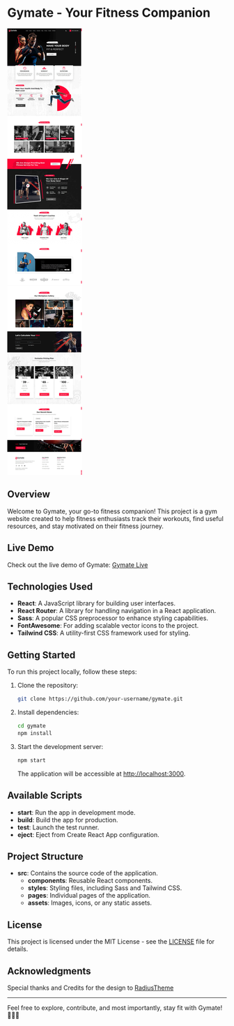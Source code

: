 # Gymate - Your Fitness Companion
![Gymate website screenshot](website_screenshot/screenshot.jpg)

## Overview

Welcome to Gymate, your go-to fitness companion! This project is a gym website created to help fitness enthusiasts track their workouts, find useful resources, and stay motivated on their fitness journey.

## Live Demo

Check out the live demo of Gymate: [Gymate Live](https://precious-douhua-2b0e47.netlify.app/)

## Technologies Used

- **React**: A JavaScript library for building user interfaces.
- **React Router**: A library for handling navigation in a React application.
- **Sass**: A popular CSS preprocessor to enhance styling capabilities.
- **FontAwesome**: For adding scalable vector icons to the project.
- **Tailwind CSS**: A utility-first CSS framework used for styling.

## Getting Started

To run this project locally, follow these steps:

1. Clone the repository:

   ```bash
   git clone https://github.com/your-username/gymate.git
   ```

2. Install dependencies:

   ```bash
   cd gymate
   npm install
   ```

3. Start the development server:

   ```bash
   npm start
   ```

   The application will be accessible at [http://localhost:3000](http://localhost:3000).

## Available Scripts

- **start**: Run the app in development mode.
- **build**: Build the app for production.
- **test**: Launch the test runner.
- **eject**: Eject from Create React App configuration.

## Project Structure

- **src**: Contains the source code of the application.
  - **components**: Reusable React components.
  - **styles**: Styling files, including Sass and Tailwind CSS.
  - **pages**: Individual pages of the application.
  - **assets**: Images, icons, or any static assets.

## License

This project is licensed under the MIT License - see the [LICENSE](LICENSE) file for details.

## Acknowledgments

Special thanks and Credits for the design to [RadiusTheme](https://www.radiustheme.com/)

---

Feel free to explore, contribute, and most importantly, stay fit with Gymate! 🏋️‍♂️💪
